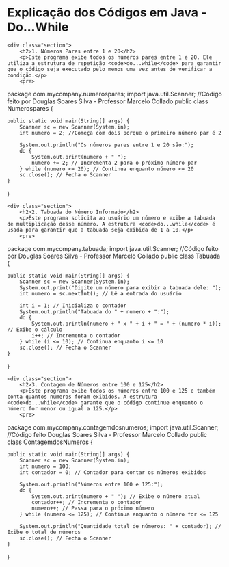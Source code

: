 <!DOCTYPE html>
<html>
<head>
    <meta charset="UTF-8">
    <meta name="viewport" content="width=device-width, initial-scale=1.0">

</head>
<body>
    <h1>Explicação dos Códigos em Java - Do...While</h1>

    <div class="section">
        <h2>1. Números Pares entre 1 e 20</h2>
        <p>Este programa exibe todos os números pares entre 1 e 20. Ele utiliza a estrutura de repetição <code>do...while</code> para garantir que o código seja executado pelo menos uma vez antes de verificar a condição.</p>
        <pre>
package com.mycompany.numerospares;
import java.util.Scanner;
//Código feito por Douglas Soares Silva - Professor Marcelo Collado
public class Numerospares {

    public static void main(String[] args) {
        Scanner sc = new Scanner(System.in);
        int numero = 2; //Começa com dois porque o primeiro número par é 2

        System.out.println("Os números pares entre 1 e 20 são:");
        do {
            System.out.print(numero + " ");
            numero += 2; // Incrementa 2 para o próximo número par
        } while (numero <= 20); // Continua enquanto número <= 20
        sc.close(); // Fecha o Scanner
    }
}
        </pre>
    </div>

    <div class="section">
        <h2>2. Tabuada do Número Informado</h2>
        <p>Este programa solicita ao usuário um número e exibe a tabuada de multiplicação desse número. A estrutura <code>do...while</code> é usada para garantir que a tabuada seja exibida de 1 a 10.</p>
        <pre>
package com.mycompany.tabuada;
import java.util.Scanner;
//Código feito por Douglas Soares Silva - Professor Marcelo Collado
public class Tabuada {

    public static void main(String[] args) {
        Scanner sc = new Scanner(System.in);
        System.out.print("Digite um número para exibir a tabuada dele: ");
        int numero = sc.nextInt(); // Lê a entrada do usuário

        int i = 1; // Inicializa o contador
        System.out.println("Tabuada do " + numero + ":");
        do {
            System.out.println(numero + " x " + i + " = " + (numero * i)); // Exibe o cálculo
            i++; // Incrementa o contador
        } while (i <= 10); // Continua enquanto i <= 10
        sc.close(); // Fecha o Scanner
    }
}
        </pre>
    </div>

    <div class="section">
        <h2>3. Contagem de Números entre 100 e 125</h2>
        <p>Este programa exibe todos os números entre 100 e 125 e também conta quantos números foram exibidos. A estrutura <code>do...while</code> garante que o código continue enquanto o número for menor ou igual a 125.</p>
        <pre>
package com.mycompany.contagemdosnumeros;
import java.util.Scanner;
//Código feito Douglas Soares Silva - Professor Marcelo Collado
public class ContagemdosNumeros {

    public static void main(String[] args) {
        Scanner sc = new Scanner(System.in);
        int numero = 100;
        int contador = 0; // Contador para contar os números exibidos

        System.out.println("Números entre 100 e 125:");
        do {
            System.out.print(numero + " "); // Exibe o número atual
            contador++; // Incrementa o contador
            numero++; // Passa para o próximo número
        } while (numero <= 125); // Continua enquanto o número for <= 125

        System.out.println("Quantidade total de números: " + contador); // Exibe o total de números
        sc.close(); // Fecha o Scanner
    }
}
        </pre>
    </div>
</body>
</html>

